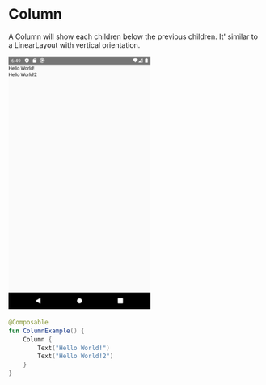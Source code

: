 # Column

A Column will show each children below the previous children. It' similar to a LinearLayout with vertical orientation.

<p align="left">
  <img src ="../../images/layout/column/ColumnExample.png" height=500 />
</p>

```kotlin
@Composable
fun ColumnExample() {
    Column {
        Text("Hello World!")
        Text("Hello World!2")
    }
}

```

